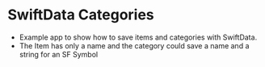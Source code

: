 # SwiftData Categories

- Example app to show how to save items and categories with SwiftData.
- The Item has only a name and the category could save a name and a string for an SF Symbol
